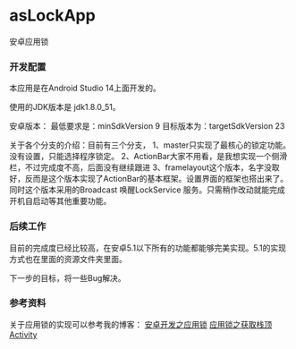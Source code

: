 # asLockApp

安卓应用锁

### 开发配置
本应用是在Android Studio 14上面开发的。

使用的JDK版本是 jdk1.8.0_51。

安卓版本：
最低要求是：minSdkVersion 9
目标版本为：targetSdkVersion 23

关于各个分支的介绍：目前有三个分支，
1、master只实现了最核心的锁定功能。没有设置，只能选择程序锁定。
2、ActionBar大家不用看，是我想实现一个侧滑栏，不过完成度不高，后面没有继续跟进
3、framelayout这个版本，名字没取好，反而是这个版本实现了ActionBar的基本框架。设置界面的框架也搭出来了。
同时这个版本采用的Broadcast 唤醒LockService 服务。只需稍作改动就能完成开机自启动等其他重要功能。

### 后续工作

目前的完成度已经比较高，在安卓5.1以下所有的功能都能够完美实现。5.1的实现方式也在里面的资源文件夹里面。

下一步的目标，将一些Bug解决。


### 参考资料
关于应用锁的实现可以参考我的博客：
[安卓开发之应用锁](http://blog.csdn.net/include_u/article/details/49889791)
[应用锁之获取栈顶Activity](http://blog.csdn.net/include_u/article/details/50558130)